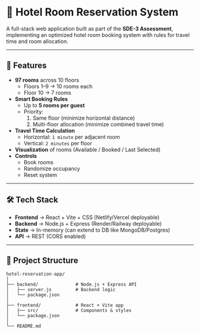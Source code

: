 # 🏨 Hotel Room Reservation System

A full-stack web application built as part of the **SDE-3 Assessment**, implementing an optimized hotel room booking system with rules for travel time and room allocation.

---

## 🚀 Features

- **97 rooms** across 10 floors  
  - Floors 1–9 → 10 rooms each  
  - Floor 10 → 7 rooms  
- **Smart Booking Rules**  
  - Up to **5 rooms per guest**  
  - Priority:  
    1. Same floor (minimize horizontal distance)  
    2. Multi-floor allocation (minimize combined travel time)  
- **Travel Time Calculation**  
  - Horizontal: `1 minute` per adjacent room  
  - Vertical: `2 minutes` per floor  
- **Visualization** of rooms (Available / Booked / Last Selected)  
- **Controls**  
  - Book rooms  
  - Randomize occupancy  
  - Reset system  

---

## 🛠 Tech Stack

- **Frontend** → React + Vite + CSS (Netlify/Vercel deployable)  
- **Backend** → Node.js + Express (Render/Railway deployable)  
- **State** → In-memory (can extend to DB like MongoDB/Postgres)  
- **API** → REST (CORS enabled)  

---

## 📂 Project Structure

```text
hotel-reservation-app/
│
├── backend/              # Node.js + Express API
│   ├── server.js         # Backend logic
│   └── package.json
│
├── frontend/             # React + Vite app
│   ├── src/              # Components & styles
│   └── package.json
│
└── README.md



